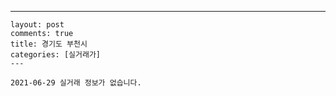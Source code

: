 ---
    layout: post
    comments: true
    title: 경기도 부천시
    categories: [실거래가]
    ---

    2021-06-29 실거래 정보가 없습니다.

    